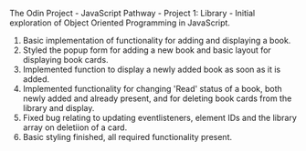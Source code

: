 The Odin Project - JavaScript Pathway - Project 1: Library
    - Initial exploration of Object Oriented Programming in JavaScript.

1. Basic implementation of functionality for adding and displaying a book. 
2. Styled the popup form for adding a new book and basic layout for displaying book cards.
3. Implemented function to display a newly added book as soon as it is added.
4. Implemented functionality for changing 'Read' status of a book, both newly added and already present, and for deleting book cards from the library and display.
5. Fixed bug relating to updating eventlisteners, element IDs and the library array on deletiion of a card.
6. Basic styling finished, all required functionality present. 